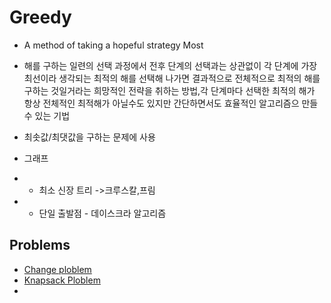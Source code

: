 # Greedy
- A method of taking a hopeful strategy Most
- 해를 구하는 일련의 선택 과정에서 전후 단계의 선택과는 상관없이 각 단계에 가장 최선이라 생각되는 최적의 해를 선택해 나가면 결과적으로 전체적으로 최적의 해를 구하는 것일거라는 희망적인 전략을 취하는 방법,각 단계마다 선택한 최적의 해가 항상 전체적인 최적해가 아닐수도 있지만 간단하면서도 효율적인 알고리즘으 만들수 있는 기법
- 최솟값/최댓값을 구하는 문제에 사용

- 그래프
- - 최소 신장 트리 ->크루스칼,프림
- - 단일 출발점 - 데이스크라 알고리즘

## Problems

- [Change ploblem]()
- [Knapsack Ploblem]()
- []()